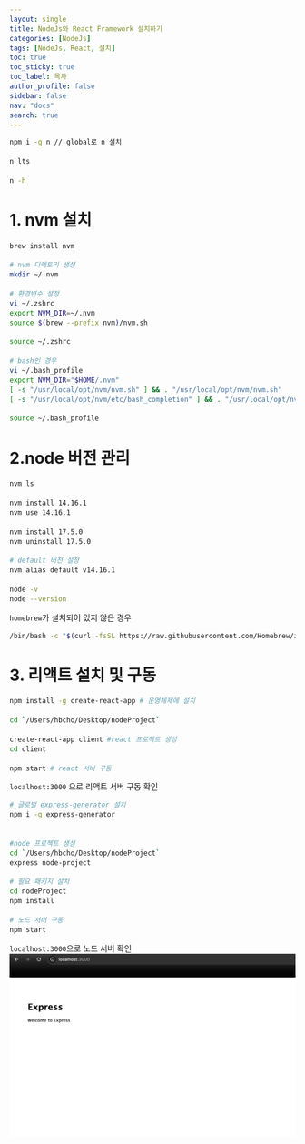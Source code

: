 ```yaml
---
layout: single
title: NodeJs와 React Framework 설치하기
categories: [NodeJs]
tags: [NodeJs, React, 설치]
toc: true
toc_sticky: true
toc_label: 목차
author_profile: false
sidebar: false
nav: "docs"
search: true
---
```



```bash
npm i -g n // global로 n 설치

n lts

n -h
```

# 1. nvm 설치
```bash
brew install nvm

# nvm 디렉토리 생성
mkdir ~/.nvm

# 환경변수 설정
vi ~/.zshrc
export NVM_DIR=~/.nvm
source $(brew --prefix nvm)/nvm.sh

source ~/.zshrc

# bash인 경우
vi ~/.bash_profile
export NVM_DIR="$HOME/.nvm"
[ -s "/usr/local/opt/nvm/nvm.sh" ] && . "/usr/local/opt/nvm/nvm.sh"
[ -s "/usr/local/opt/nvm/etc/bash_completion" ] && . "/usr/local/opt/nvm/etc/bash_completion"

source ~/.bash_profile

```

# 2.node 버전 관리
```bash
nvm ls

nvm install 14.16.1
nvm use 14.16.1

nvm install 17.5.0
nvm uninstall 17.5.0

# default 버전 설정
nvm alias default v14.16.1

node -v
node --version
```

`homebrew`가 설치되어 있지 않은 경우
```bash
/bin/bash -c "$(curl -fsSL https://raw.githubusercontent.com/Homebrew/install/HEAD/install.sh)"
```


# 3. 리액트 설치 및 구동
```bash
npm install -g create-react-app # 운영체제에 설치

cd `/Users/hbcho/Desktop/nodeProject`

create-react-app client #react 프로젝트 생성
cd client

npm start # react 서버 구동
```
`localhost:3000` 으로 리액트 서버 구동 확인


```bash
# 글로벌 express-generator 설치
npm i -g express-generator 


#node 프로젝트 생성
cd `/Users/hbcho/Desktop/nodeProject`
express node-project

# 필요 패키지 설치
cd nodeProject
npm install

# 노드 서버 구동
npm start
```
`localhost:3000`으로 노드 서버 확인
![](/assets/images/20250203/NodeJs/1.png)

